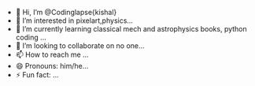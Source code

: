 - 👋 Hi, I’m @Codinglapse{kishal}
- 👀 I’m interested in pixelart,physics...
- 🌱 I’m currently learning classical mech and astrophysics books, python coding ...
- 💞️ I’m looking to collaborate on no one...
- 📫 How to reach me ...
- 😄 Pronouns: him/he...
- ⚡ Fun fact: ...

<!---
Codinglapse/Codinglapse is a ✨ special ✨ repository because its `README.md` (this file) appears on your GitHub profile.
You can click the Preview link to take a look at your changes.
--->
